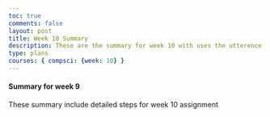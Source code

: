 ```yaml
---
toc: true
comments: false
layout: post
title: Week 10 Summary
description: These are the summary for week 10 with uses the utterence bot
type: plans
courses: { compsci: {week: 10} }
---
```



#### Summary for week 9
These summary include detailed steps for week 10 assignment

<script src="https://utteranc.es/client.js"
    repo="srivaidyas/student2.0"
    issue-term="pathname"
    label="comments"
    theme="github-light"
    crossorigin="anonymous"
    async>
</script>

